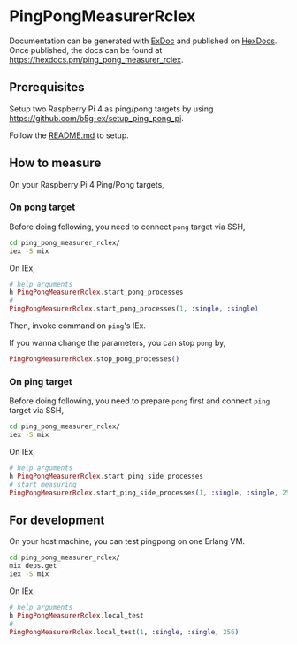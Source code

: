 # PingPongMeasurerRclex

Documentation can be generated with [ExDoc](https://github.com/elixir-lang/ex_doc)
and published on [HexDocs](https://hexdocs.pm). Once published, the docs can
be found at <https://hexdocs.pm/ping_pong_measurer_rclex>.

## Prerequisites

Setup two Raspberry Pi 4 as ping/pong targets by using https://github.com/b5g-ex/setup_ping_pong_pi.

Follow the [README.md](https://github.com/b5g-ex/setup_ping_pong_pi/blob/main/README.md) to setup.

## How to measure

On your Raspberry Pi 4 Ping/Pong targets,

### On pong target

Before doing following, you need to connect `pong` target via SSH,

```bash
cd ping_pong_measurer_rclex/
iex -S mix
```

On IEx,

```elixir
# help arguments
h PingPongMeasurerRclex.start_pong_processes
#
PingPongMeasurerRclex.start_pong_processes(1, :single, :single)
```

Then, invoke command on `ping`'s IEx.

If you wanna change the parameters, you can stop `pong` by,

```elixir
PingPongMeasurerRclex.stop_pong_processes()
```

### On ping target

Before doing following, you need to prepare `pong` first and connect `ping` target via SSH,

```bash
cd ping_pong_measurer_rclex/
iex -S mix
```

On IEx,

```elixir
# help arguments
h PingPongMeasurerRclex.start_ping_side_processes
# start measuring
PingPongMeasurerRclex.start_ping_side_processes(1, :single, :single, 256, 100, false)
```

## For development

On your host machine, you can test pingpong on one Erlang VM.

```bash
cd ping_pong_measurer_rclex/
mix deps.get
iex -S mix
```

On IEx,

```elixir
# help arguments
h PingPongMeasurerRclex.local_test
#
PingPongMeasurerRclex.local_test(1, :single, :single, 256)
```
